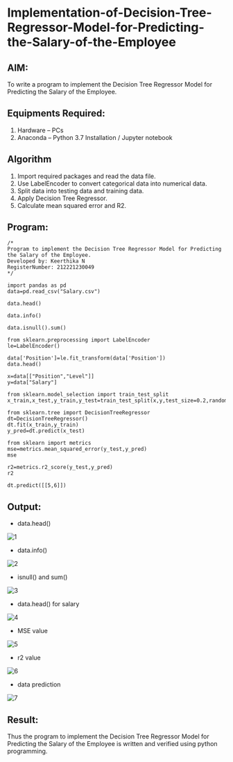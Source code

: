 # Implementation-of-Decision-Tree-Regressor-Model-for-Predicting-the-Salary-of-the-Employee

## AIM:
To write a program to implement the Decision Tree Regressor Model for Predicting the Salary of the Employee.

## Equipments Required:
1. Hardware – PCs
2. Anaconda – Python 3.7 Installation / Jupyter notebook

## Algorithm
1. Import required packages and read the data file.
2. Use LabelEncoder to convert categorical data into numerical data.
3. Split data into testing data and training data.
4. Apply Decision Tree Regressor.
5. Calculate mean squared error and R2.

## Program:
```
/*
Program to implement the Decision Tree Regressor Model for Predicting the Salary of the Employee.
Developed by: Keerthika N
RegisterNumber: 212221230049
*/
```
```
import pandas as pd
data=pd.read_csv("Salary.csv")

data.head()

data.info()

data.isnull().sum()

from sklearn.preprocessing import LabelEncoder
le=LabelEncoder()

data['Position']=le.fit_transform(data['Position'])
data.head()

x=data[["Position","Level"]]
y=data["Salary"]

from sklearn.model_selection import train_test_split
x_train,x_test,y_train,y_test=train_test_split(x,y,test_size=0.2,random_state=2)

from sklearn.tree import DecisionTreeRegressor
dt=DecisionTreeRegressor()
dt.fit(x_train,y_train)
y_pred=dt.predict(x_test)

from sklearn import metrics
mse=metrics.mean_squared_error(y_test,y_pred)
mse

r2=metrics.r2_score(y_test,y_pred)
r2

dt.predict([[5,6]])
```

## Output:
* data.head()

![1](https://github.com/KeerthikaNagarajan/Implementation-of-Decision-Tree-Regressor-Model-for-Predicting-the-Salary-of-the-Employee/assets/93427089/32ec3dda-81f0-4f6a-a216-d7a8a6823af0)

* data.info()

![2](https://github.com/KeerthikaNagarajan/Implementation-of-Decision-Tree-Regressor-Model-for-Predicting-the-Salary-of-the-Employee/assets/93427089/93c02908-c290-4ae5-b3a3-e2ec6ccf8528)

* isnull() and sum()

![3](https://github.com/KeerthikaNagarajan/Implementation-of-Decision-Tree-Regressor-Model-for-Predicting-the-Salary-of-the-Employee/assets/93427089/2ec8ccba-c0ad-4c2c-9654-9b91afa6c677)

* data.head() for salary

![4](https://github.com/KeerthikaNagarajan/Implementation-of-Decision-Tree-Regressor-Model-for-Predicting-the-Salary-of-the-Employee/assets/93427089/bf50eb06-019a-4091-865d-a7a26564e27b)

* MSE value

![5](https://github.com/KeerthikaNagarajan/Implementation-of-Decision-Tree-Regressor-Model-for-Predicting-the-Salary-of-the-Employee/assets/93427089/3ae07b24-c8ac-4f69-a302-fc36f0408a89)

* r2 value

![6](https://github.com/KeerthikaNagarajan/Implementation-of-Decision-Tree-Regressor-Model-for-Predicting-the-Salary-of-the-Employee/assets/93427089/5179e826-4a03-465d-95f0-6f5c5e416631)

* data prediction

![7](https://github.com/KeerthikaNagarajan/Implementation-of-Decision-Tree-Regressor-Model-for-Predicting-the-Salary-of-the-Employee/assets/93427089/e5a4e8dd-95dd-4224-8030-6f805ce1c80a)

## Result:
Thus the program to implement the Decision Tree Regressor Model for Predicting the Salary of the Employee is written and verified using python programming.
